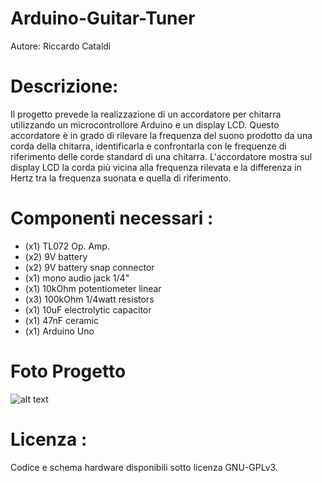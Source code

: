 # Arduino-Guitar-Tuner

Autore: Riccardo Cataldi

# Descrizione: 
Il progetto prevede la realizzazione di un accordatore per chitarra utilizzando un microcontrollore Arduino e un display LCD. Questo accordatore è in grado di rilevare la frequenza del suono prodotto da una corda della chitarra, identificarla e confrontarla con le frequenze di riferimento delle corde standard di una chitarra. L'accordatore mostra sul display LCD la corda più vicina alla frequenza rilevata e la differenza in Hertz tra la frequenza suonata e quella di riferimento.

# Componenti necessari :
- (x1) TL072 Op. Amp.
- (x2) 9V battery
- (x2) 9V battery snap connector 
- (x1) mono audio jack 1/4" 
- (x1) 10kOhm potentiometer linear 
- (x3) 100kOhm 1/4watt resistors
- (x1) 10uF electrolytic capacitor 
- (x1) 47nF ceramic 
- (x1) Arduino Uno  

# Foto Progetto
![alt text](https://github.com/RiccardoCataldi/Arduino-Guitar-Tuner/blob/main/progetto.jpeg)

# Licenza : 
Codice e schema hardware disponibili sotto licenza GNU-GPLv3.
